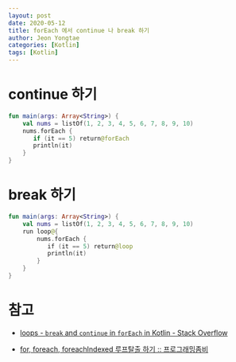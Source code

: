 ```yaml
---
layout: post
date: 2020-05-12
title: forEach 에서 continue 나 break 하기
author: Jeon Yongtae
categories: [Kotlin]
tags: [Kotlin]
---
```




# continue 하기

```kotlin
fun main(args: Array<String>) {
    val nums = listOf(1, 2, 3, 4, 5, 6, 7, 8, 9, 10)
    nums.forEach {
       if (it == 5) return@forEach
       println(it)
    }
}
```



# break 하기

```kotlin
fun main(args: Array<String>) {
    val nums = listOf(1, 2, 3, 4, 5, 6, 7, 8, 9, 10)
    run loop@{
        nums.forEach {
           if (it == 5) return@loop
           println(it)
        }
    }
}
```



# 참고

- [loops - `break` and `continue` in `forEach` in Kotlin - Stack Overflow](https://stackoverflow.com/questions/32540947/break-and-continue-in-foreach-in-kotlin)

- [for, foreach, foreachIndexed 루프탈출 하기 :: 프로그래밍좀비](https://soulduse.tistory.com/71)
